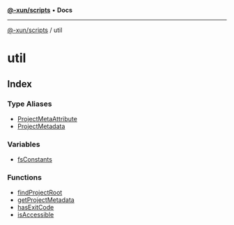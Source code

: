 [**@-xun/scripts**](../README.md) • **Docs**

***

[@-xun/scripts](../README.md) / util

# util

## Index

### Type Aliases

- [ProjectMetaAttribute](type-aliases/ProjectMetaAttribute.md)
- [ProjectMetadata](type-aliases/ProjectMetadata.md)

### Variables

- [fsConstants](variables/fsConstants.md)

### Functions

- [findProjectRoot](functions/findProjectRoot.md)
- [getProjectMetadata](functions/getProjectMetadata.md)
- [hasExitCode](functions/hasExitCode.md)
- [isAccessible](functions/isAccessible.md)
